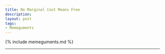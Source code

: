 ```yaml
---
title: No Marginal Cost Means Free
description:
layout: post
tags:
- Memeguments
---
```


{% include memeguments.md %}

---

<!-- Marginal cost is not the only cost. -->

<!-- Nobody has infinite time. -->

<!-- Cost-benefit analysis always applies. -->

<!-- Cost of the acquisition process can overshadow price paid. -->

<!-- Other information professions defy this logic. -->

<!-- This is a double-edged sword from any programmer. -->
